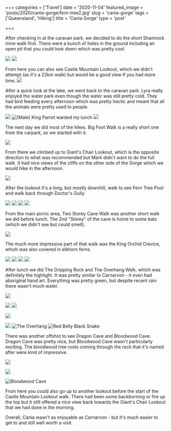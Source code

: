+++
categories = ['Travel']
date = '2020-11-04'
featured_image = 'posts/2020/cania-gorge/fern-tree2.jpg'
slug = 'cania-gorge'
tags = ['Queensland', 'Hiking']
title = 'Cania Gorge'
type = 'post'

+++

After checking in at the caravan park, we decided to do the short Shamrock mine walk first. There were a bunch of holes in the ground including an open pit that you could look down which was pretty cool.

![](gold-mines-1.jpg)
![](gold-mines-2.jpg)

From here you can also see Castle Mountain Lookout, which we didn't attempt (as it's a 22km walk) but would be a good view if you had more time.
![](castle-mountain.jpg)

After a quick look at the lake, we went back to the caravan park. Lyra really enjoyed the water park even though the water was still pretty cold. They had bird feeding every afternoon which was pretty hectic and meant that all the animals were pretty used to people.

![](big4-1.jpg)
![](big4-2.jpg "(Male) King Parrot wanted my lunch")
![](big4-4.jpg)

The next day we did most of the hikes. Big Foot Walk is a really short one from the carpark, so we started with it.

![](big-foot.jpg)

From there we climbed up to Giant's Chair Lookout, which is the opposite direction to what was recommended but Mark didn't want to do the full walk. It had nice views of the cliffs on the other side of the Gorge which we would hike in the afternoon.

![](giants-chair.jpg)

After the lookout it's a long, but mostly downhill, walk to see Fern Tree Pool and walk back through Doctor's Gully.

![](fern-tree1.jpg)
![](fern-tree2.jpg)
![](fern-tree3.jpg)
![](fern-tree4.jpg)

From the main picnic area, Two Storey Cave Walk was another short walk we did before lunch. The 2nd "Storey" of the cave is home to some bats (which we didn't see but could smell).

![](2storey-cave.jpg)

The much more impressive part of that walk was the King Orchid Crevice, which was also covered in elkhorn ferns.

![](crevice-1.jpg)
![](crevice-2.jpg)
![](crevice-3.jpg)
![](crevice-4.jpg)

After lunch we did The Dripping Rock and The Overhang Walk, which was definitely the highlight. It was pretty similar to Carnarvon - it even had aboriginal hand art. Everything was pretty green, but despite recent rain there wasn't much water.

![](cania-walk.jpg)

![](cania-walk2.jpg)
![](cania-walk3.jpg)

![](dripping-rock2.jpg)

![](overhang-1.jpg)
![](overhang-2.jpg "The Overhang")
![](red-belly.jpg "Red Belly Black Snake")

There was another offshot to see Dragon Cave and Bloodwood Cave. Dragon Cave was pretty nice, but Bloodwood Cave wasn't particularly exciting. The bloodwood tree roots coming through the rock that it's named after were kind of impressive.

![](dragon-cave2.jpg)

![](dragon-cave1.jpg)

![](bloodwood-cave.jpg "Bloodwood Cave")

From here you could also go up to another lookout before the start of the Castle Mountain Lookout walk. There had been some backburning or fire up the top but it still offered a nice view back towards the Giant's Chair Lookout that we had done in the morning.

Overall, Cania wasn't as enjoyable as Carnarvon - but it's much easier to get to and still well worth a visit.

